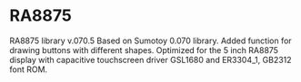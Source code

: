 # RA8875
RA8875 library v.070.5
Based on Sumotoy 0.070 library. Added function for drawing buttons with different shapes. 
Optimized for the 5 inch RA8875 display with capacitive touchscreen driver GSL1680 and 
ER3304_1, GB2312 font ROM. 

